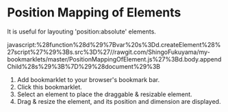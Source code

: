# Position Mapping of Elements
It is useful for layouting 'position:absolute' elements.

javascript:%28function%28d%29%7Bvar%20s%3Dd.createElement%28%27script%27%29%3Bs.src%3D%27//rawgit.com/ShingoFukuyama/my-bookmarklets/master/PositionMappingOfElement.js%27%3Bd.body.appendChild%28s%29%3B%7D%29%28document%29%3B

1. Add bookmarklet to your browser's bookmark bar.
2. Click this bookmarklet.
3. Select an element to place the draggable & resizable element.
4. Drag & resize the element, and its position and dimension are displayed.

